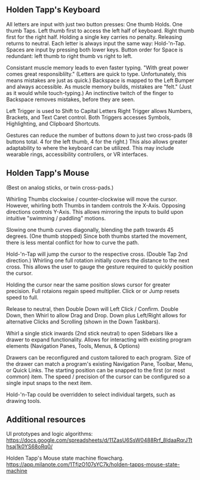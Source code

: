 ## Holden Tapp's Keyboard

All letters are input with just two button presses: One thumb Holds. One thumb Taps.
Left thumb first to access the left half of keyboard. Right thumb first for the right half.
Holding a single key carries no penalty. Releasing returns to neutral.
Each letter is always input the same way: Hold-'n-Tap.
Spaces are input by pressing both lower keys.
Button order for Space is redundant: left thumb to right thumb vs right to left.

Consistant muscle memory leads to even faster typing.
"With great power comes great responsiblilty."
(Letters are quick to type. Unfortunately, this means mistakes are just as quick.)
Backspace is mapped to the Left Bumper and always accessible.
As muscle memory builds, mistakes are "felt." (Just as it would while touch-typing.)
An inctinctive twitch of the finger to Backspace removes mistakes, before they are seen.

Left Trigger is used to Shift to Capital Letters
Right Trigger allows Numbers, Brackets, and Text Caret control.
Both Triggers accesses Symbols, Highlighting, and Clipboard Shortcuts.

Gestures can reduce the number of buttons down to just two cross-pads 
(8 buttons total. 4 for the left thumb, 4 for the right.)
This also allows greater adaptability to where the keyboard can be utilized.
This may include wearable rings, accessibility controllers, or VR interfaces.



## Holden Tapp's Mouse											
(Best on analog sticks, or twin cross-pads.)											
											
Whirling Thumbs clockwise / counter-clockwise will move the cursor.
However, whirling both Thumbs in tandem controls the X-Axis. Opposing directions controls Y-Axis.
This allows mirroring the inputs to build upon intuitive "swimming / paddling" motions.

Slowing one thumb curves diagonally, blending the path towards 45 degrees. (One thumb stopped)
Since both thumbs started the movement, there is less mental conflict for how to curve the path.

Hold-'n-Tap will jump the cursor to the respective cross. (Double Tap 2nd direction.)
Whirling one full rotation initially covers the distance to the next cross.
This allows the user to gauge the gesture required to quickly position the cursor.

Holding the cursor near the same position slows cursor for greater precision.
Full rotaions regain speed multiplier. Click or or Jump resets speed to full.

Release to neutral, then Double Down will Left Click / Confirm.
Double Down, then Whirl to allow Drag and Drop.
Down plus Left/Right allows for alternative Clicks and Scrolling (shown in the Down Taskbars).

Whirl a single stick inwards (2nd stick neutral) to open Sidebars like a drawer to expand functionality.
Allows for interacting with existing program elements (Navigation Panes, Tools, Menus, & Options)

Drawers can be reconfigured and custom tailored to each program.
Size of the drawer can match a program's existing Navigation Pane, Toolbar, Menu, or Quick Links.
The starting position can be snapped to the first (or most common) item.
The speed / precision of the cursor can be configured so a single input snaps to the next item.

Hold-'n-Tap could be overridden to select individual targets, such as drawing tools.



## Additional resources
UI prototypes and logic algorithms:
https://docs.google.com/spreadsheets/d/11ZasU6SsW0488Rrf_8ldaaRqrJTthsaj1k0YS68oRq0/

Holden Tapp's Mouse state machine flowcharg.
https://app.milanote.com/1TfjzO107sYC7k/holden-tapps-mouse-state-machine
